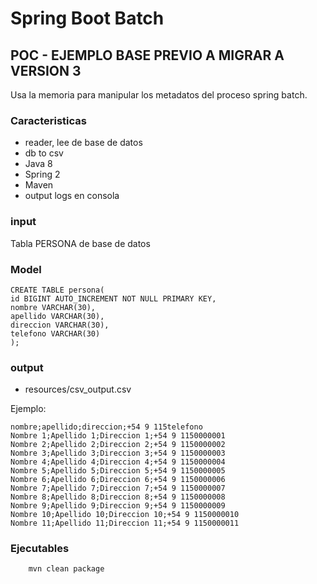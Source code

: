 # Spring Boot Batch

## POC - EJEMPLO BASE PREVIO A MIGRAR A VERSION 3

Usa la memoria para manipular los metadatos del proceso spring batch.

### Caracteristicas

- reader, lee de base de datos
- db to csv
- Java 8
- Spring 2
- Maven
- output logs en consola


### input

Tabla PERSONA de base de datos

### Model

```
CREATE TABLE persona(
id BIGINT AUTO_INCREMENT NOT NULL PRIMARY KEY,
nombre VARCHAR(30),
apellido VARCHAR(30),
direccion VARCHAR(30),
telefono VARCHAR(30)
);
```

### output

- resources/csv_output.csv

Ejemplo: 
```
nombre;apellido;direccion;+54 9 115telefono
Nombre 1;Apellido 1;Direccion 1;+54 9 1150000001
Nombre 2;Apellido 2;Direccion 2;+54 9 1150000002
Nombre 3;Apellido 3;Direccion 3;+54 9 1150000003
Nombre 4;Apellido 4;Direccion 4;+54 9 1150000004
Nombre 5;Apellido 5;Direccion 5;+54 9 1150000005
Nombre 6;Apellido 6;Direccion 6;+54 9 1150000006
Nombre 7;Apellido 7;Direccion 7;+54 9 1150000007
Nombre 8;Apellido 8;Direccion 8;+54 9 1150000008
Nombre 9;Apellido 9;Direccion 9;+54 9 1150000009
Nombre 10;Apellido 10;Direccion 10;+54 9 1150000010
Nombre 11;Apellido 11;Direccion 11;+54 9 1150000011
```

### Ejecutables

```
    mvn clean package
```

